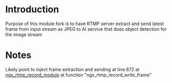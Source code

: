 # Introduction

Purpose of this module fork is to have RTMP server extract and send latest frame from input stream as JPEG to 
AI servive that does object detection for the image stream

# Notes

Likely point to inject frame extraction and sending at line 872 at [ngx_rtmp_record_module](ngx_rtmp_record_module.c)
at function "ngx_rtmp_record_write_frame"
